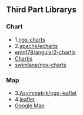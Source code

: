 
## Third Part Librarys
### Chart
* 1.[ngx-charts](https://github.com/xieziyu/ngx-echarts)
* 2.[apache/echarts](https://github.com/apache/echarts)
* [emn178/angular2-chartjs](https://github.com/emn178/angular2-chartjs)
* [Chartjs](https://www.chartjs.org/)
* [swimlane/ngx-charts](https://github.com/swimlane/ngx-charts#readme)

### Map
* 3.[Asymmetrik/ngx-leaflet](https://github.com/Asymmetrik/ngx-leaflet#readme)
* 4.[leaflet](https://leafletjs.com/)
* [Google Map](https://github.com/angular/components/tree/master/src/google-maps#readme)